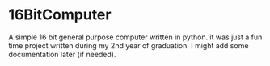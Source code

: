 # 16BitComputer
A simple 16 bit general purpose computer written in python. it was just a fun time project written during my 2nd year of graduation. 
I might add some documentation later (if needed).

